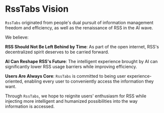 # RssTabs Vision

`RssTabs` originated from people's dual pursuit of information management freedom and efficiency, as well as the renaissance of RSS in the AI wave.

We believe:

**RSS Should Not Be Left Behind by Time**: As part of the open internet, RSS's decentralized spirit deserves to be carried forward.

**AI Can Reshape RSS's Future**: The intelligent experience brought by AI can significantly lower RSS usage barriers while improving efficiency.

**Users Are Always Core**: `RssTabs` is committed to being user experience-oriented, enabling every user to conveniently access the information they want.

Through `RssTabs`, we hope to reignite users' enthusiasm for RSS while injecting more intelligent and humanized possibilities into the way information is accessed.